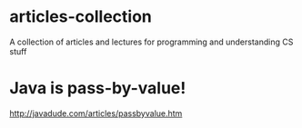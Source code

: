 # articles-collection
A collection of articles and lectures for programming and understanding CS stuff

# Java is pass-by-value!
http://javadude.com/articles/passbyvalue.htm
